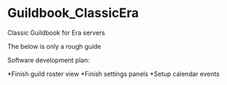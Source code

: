 # Guildbook_ClassicEra
Classic Guildbook for Era servers

The below is only a rough guide

Software development plan:

*Finish guild roster view
*Finish settings panels
*Setup calendar events